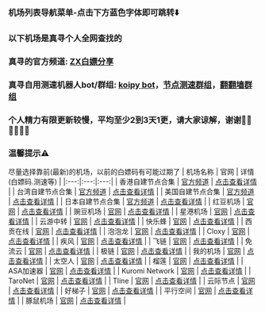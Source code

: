 ### 机场列表导航菜单-点击下方蓝色字体即可跳转⬇️
### 以下机场是真寻个人全网查找的
### 真寻的官方频道: [ZX白嫖分享](https://t.me/ZXAirportSharing)
### 真寻自用测速机器人bot/群组: [koipy bot](https://t.me/csgqrgjbbot)，[节点测速群组](https://t.me/clashuan)，[翻翻墙群组](https://t.me/FFQGroup)
### 个人精力有限更新较慢，平均至少2到3天1更，请大家谅解，谢谢🙏🏻🙏🏻🙏🏻
### 温馨提示⚠️
尽量选择靠前(最新)的机场，以前的白嫖码有可能过期了
| 机场名称 | 官网 | 详情(白嫖码.测速等) |
|:---:|:---:|:---:|
| 香港自建节点合集 | [官方频道](https://t.me/ZXAirportSharing) | [点击查看详情](https://github.com/zhenxunjiangovo/ZXAirportSharing/blob/main/%E9%A6%99%E6%B8%AF%E8%87%AA%E5%BB%BA%E8%8A%82%E7%82%B9%E5%90%88%E9%9B%86.md) |
| 台湾自建节点合集 | [官方频道](https://t.me/ZXAirportSharing) | [点击查看详情](https://github.com/zhenxunjiangovo/ZXAirportSharing/blob/main/%E5%8F%B0%E6%B9%BE%E8%87%AA%E5%BB%BA%E8%8A%82%E7%82%B9%E5%90%88%E9%9B%86.md) |
| 美国自建节点合集 | [官方频道](https://t.me/ZXAirportSharing) | [点击查看详情](https://github.com/zhenxunjiangovo/ZXAirportSharing/blob/main/%E7%BE%8E%E5%9B%BD%E8%87%AA%E5%BB%BA%E8%8A%82%E7%82%B9%E5%90%88%E9%9B%86.md) |
| 日本自建节点合集 | [官方频道](https://t.me/ZXAirportSharing) | [点击查看详情](https://github.com/zhenxunjiangovo/ZXAirportSharing/blob/main/%E6%97%A5%E6%9C%AC%E8%87%AA%E5%BB%BA%E8%8A%82%E7%82%B9%E5%90%88%E9%9B%86.md) |
| 红豆机场 | [官网](https://redbean.pro) | [点击查看详情](https://github.com/zhenxunjiangovo/ZXAirportSharing/blob/main/%E7%BA%A2%E8%B1%86%E6%9C%BA%E5%9C%BA.md) |
| 豌豆机场 | [官网](https://xn--mh3ala.xyz) | [点击查看详情](https://github.com/zhenxunjiangovo/ZXAirportSharing/blob/main/%E8%B1%8C%E8%B1%86%E6%9C%BA%E5%9C%BA.md) |
| 星港机场 | [官网](http://asd.xg-hub.icu) | [点击查看详情](https://github.com/zhenxunjiangovo/ZXAirportSharing/blob/main/%E6%98%9F%E6%B8%AF%E6%9C%BA%E5%9C%BA.md) |
| 云游中转 | [官网](https://www.yunucloud.com) | [点击查看详情](https://github.com/zhenxunjiangovo/ZXAirportSharing/blob/main/%E4%BA%91%E6%B8%B8%E4%B8%AD%E8%BD%AC.md) |
| 快乐蜂 | [官网](https://kuailefeng.xyz) | [点击查看详情](https://github.com/zhenxunjiangovo/ZXAirportSharing/blob/main/%E5%BF%AB%E4%B9%90%E8%9C%82.md) |
| 西贡在线 | [官网](https://img.saigonfly.com/static/dd3d50270d92d8d4dc8fedeab39e03e7) | [点击查看详情](https://github.com/zhenxunjiangovo/ZXAirportSharing/blob/main/%E8%A5%BF%E8%B4%A1%E5%9C%A8%E7%BA%BF.md) |
| 泡泡龙 | [官网](https://my.xn--zwwa6600b.xyz/#/register?code=W2KGV4gY) | [点击查看详情](https://github.com/zhenxunjiangovo/ZXAirportSharing/blob/main/%E6%B3%A1%E6%B3%A1%E9%BE%99.md) |
| Cloxy | [官网](https://cloxy.io/#/quick?code=X6CffYnj) | [点击查看详情](https://github.com/zhenxunjiangovo/ZXAirportSharing/blob/main/Cloxy.md) |
| 疾风 | [官网](https://jf.luxnu.cn/#/register?code=pWr3hpxh) | [点击查看详情](https://github.com/zhenxunjiangovo/ZXAirportSharing/blob/main/%E7%96%BE%E9%A3%8E.md) |
| 飞链 | [官网](https://www.flylink.cyou) | [点击查看详情](https://github.com/zhenxunjiangovo/ZXAirportSharing/blob/main/%E9%A3%9E%E9%93%BE.md) |
| 免流云 | [官网](https://ml4.hfhfb.homes/#/register?code=59XwgXXp) | [点击查看详情](https://github.com/zhenxunjiangovo/ZXAirportSharing/blob/main/%E5%85%8D%E6%B5%81%E4%BA%91.md) |
| 极链 | [官网](http://cloud.jilian.store) | [点击查看详情](https://github.com/zhenxunjiangovo/ZXAirportSharing/blob/main/%E6%9E%81%E9%93%BE.md) |
| 我的机场 | [官网](https://xn--mes15wi6dk7s.com/#/register?code=84Wpwhx8) | [点击查看详情](https://github.com/zhenxunjiangovo/ZXAirportSharing/blob/main/%E6%88%91%E7%9A%84%E6%9C%BA%E5%9C%BA.md) |
| 太空人 | [官网](https://tkrjc.xyz/#/register?code=dTWJxcIP) | [点击查看详情](https://github.com/zhenxunjiangovo/ZX-AirportSharing/blob/main/%E5%A4%AA%E7%A9%BA%E4%BA%BA.md) |
| 榴莲 | [官网](https://apps.apple.com/us/app/shadowrocket/id932747118) | [点击查看详情](https://github.com/libnyanpasu/clash-nyanpasu) |
| ASA加速器 | [官网](https://bbaa.fhq.in/#/register?code=XYf9rJLS) | [点击查看详情](https://github.com/zhenxunjiangovo/ZX-AirportSharing/blob/main/ASA%E5%8A%A0%E9%80%9F%E5%99%A8.md) |
| Kuromi Network | [官网](https://kurominetwork.ggff.net/#/register?code=P9vwQPFT) | [点击查看详情](https://github.com/zhenxunjiangovo/ZX-AirportSharing/blob/main/Kuromi%20Network.md) |
| TaroNet | [官网](https://portal.taronet.uk/#/register?code=tRZ8M1vQ) | [点击查看详情](https://github.com/zhenxunjiangovo/ZX-AirportSharing/blob/main/TaroNet.md) |
| Tline | [官网](https://www.tline.website/auth/login) | [点击查看详情](https://github.com/zhenxunjiangovo/ZX-AirportSharing/blob/main/Tline.md) |
| 云际节点 | [官网](https://yunjijd.xyz/#/register?code=t9pu2tCc) | [点击查看详情](https://github.com/zhenxunjiangovo/ZX-AirportSharing/blob/main/%E4%BA%91%E9%99%85%E8%8A%82%E7%82%B9.md) |
| 好梯子 | [官网](https://xin.students.xin/#/register?code=NSJBQWHM) | [点击查看详情](https://github.com/zhenxunjiangovo/ZX-AirportSharing/blob/main/%E5%A5%BD%E6%A2%AF%E5%AD%90.md) |
| 平行空间 | [官网](https://pxkj.999g.xyz/#/register?code=Y2lZankh) | [点击查看详情](https://github.com/zhenxunjiangovo/ZX-AirportSharing/blob/main/%E5%B9%B3%E8%A1%8C%E7%A9%BA%E9%97%B4.md) |
| 豚鼠机场 | [官网](https://tsjc.xyz/#/register?code=9gszfuOa) | [点击查看详情](https://github.com/zhenxunjiangovo/ZX-AirportSharing/blob/main/%E8%B1%9A%E9%BC%A0%E6%9C%BA%E5%9C%BA.md) |
